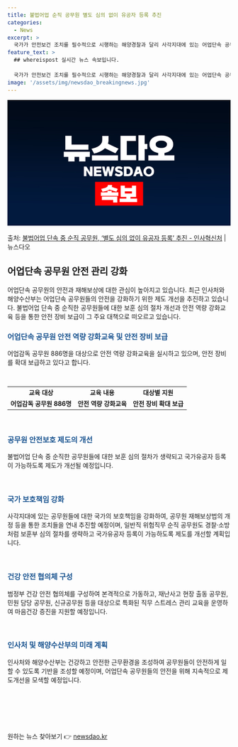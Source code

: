 ```yaml
---
title: 불법어업 순직 공무원 별도 심의 없이 유공자 등록 추진
categories:
  - News
excerpt: >
  국가가 안전보건 조치를 필수적으로 시행하는 해양경찰과 달리 사각지대에 있는 어업단속 공무원의 안전관리와 재해…
feature_text: >
  ## whereispost 실시간 뉴스 속보입니다.

  국가가 안전보건 조치를 필수적으로 시행하는 해양경찰과 달리 사각지대에 있는 어업단속 공무원의 안전관리와 재해…
image: '/assets/img/newsdao_breakingnews.jpg'
---
```


![뉴스다오 속보](/assets/img/newsdao_breakingnews.jpg)

<p>출처: <a href="https://newsdao.kr/3405" rel="dofollow">불법어업 단속 중 순직 공무원, ‘별도 심의 없이 유공자 등록’ 추진  - 인사혁신처</a> | 뉴스다오</p>

<h2 data-ke-size="size26">어업단속 공무원 안전 관리 강화</h2>
<p data-ke-size="size16">어업단속 공무원의 안전과 재해보상에 대한 관심이 높아지고 있습니다. 최근 인사처와 해양수산부는 어업단속 공무원들의 안전을 강화하기 위한 제도 개선을 추진하고 있습니다. 불법어업 단속 중 순직한 공무원들에 대한 보훈 심의 절차 개선과 안전 역량 강화교육 등을 통한 안전 장비 보급이 그 주요 대책으로 떠오르고 있습니다.</p>

<h3><b><span style="color: #1a5490;">어업단속 공무원 안전 역량 강화교육 및 안전 장비 보급</span></b></h3>
<p data-ke-size="size16">어업감독 공무원 886명을 대상으로 안전 역량 강화교육을 실시하고 있으며, 안전 장비를 확대 보급하고 있다고 합니다.</p>
<p data-ke-size="size16">&nbsp;</p>

<table style="width: 70%, margin-left: auto; margin-right: auto;">
<tbody>
<tr>
<td style="text-align: center; height: 17px;"><b>교육 대상</b></td>
<td style="text-align: center; height: 17px;"><b>교육 내용</b></td>
<td style="text-align: center; height: 17px;"><b>대상별 지원</b></td>
</tr>
<tr>
<td style="text-align: center; height: 17px;"><b>어업감독 공무원 886명</b></td>
<td style="text-align: center; height: 17px;"><b>안전 역량 강화교육</b></td>
<td style="text-align: center; height: 17px;"><b>안전 장비 확대 보급</b></td>
</tr>
</tbody>
</table>
<p data-ke-size="size16">&nbsp;</p>

<h3><b><span style="color: #1a5490;">공무원 안전보호 제도의 개선</span></b></h3>
<p data-ke-size="size16">불법어업 단속 중 순직한 공무원들에 대한 보훈 심의 절차가 생략되고 국가유공자 등록이 가능하도록 제도가 개선될 예정입니다.</p>
<p data-ke-size="size16">&nbsp;</p>

<h3><b><span style="color: #1a5490;">국가 보호책임 강화</span></b></h3>
<p data-ke-size="size16">사각지대에 있는 공무원들에 대한 국가의 보호책임을 강화하여, 공무원 재해보상법의 개정 등을 통한 조치들을 연내 추진할 예정이며, 일반직 위험직무 순직 공무원도 경찰·소방처럼 보훈부 심의 절차를 생략하고 국가유공자 등록이 가능하도록 제도를 개선할 계획입니다.</p>
<p data-ke-size="size16">&nbsp;</p>

<h3><b><span style="color: #1a5490;">건강 안전 협의체 구성</span></b></h3>
<p data-ke-size="size16">범정부 건강 안전 협의체를 구성하여 본격적으로 가동하고, 재난사고 현장 출동 공무원, 민원 담당 공무원, 신규공무원 등을 대상으로 특화된 직무 스트레스 관리 교육을 운영하여 마음건강 증진을 지원할 예정입니다.</p>
<p data-ke-size="size16">&nbsp;</p>

<h3><b><span style="color: #1a5490;">인사처 및 해양수산부의 미래 계획</span></b></h3>
<p data-ke-size="size16">인사처와 해양수산부는 건강하고 안전한 근무환경을 조성하여 공무원들이 안전하게 일할 수 있도록 기반을 조성할 예정이며, 어업단속 공무원들의 안전을 위해 지속적으로 제도개선을 모색할 예정입니다.</p>
<p data-ke-size="size16">&nbsp;</p>
<p data-ke-size="size16">&nbsp;</p>
<p data-ke-size="size16">&nbsp;</p> 

원하는 뉴스 찾아보기 👉 <a href="https://newsdao.kr" rel="dofollow">newsdao.kr</a>


